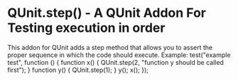 QUnit.step() - A QUnit Addon For Testing execution in order
============================================================
This addon for QUnit adds a step method that allows you to assert
the proper sequence in which the code should execute.
Example:
    test("example test", function () {
      function x() {
        QUnit.step(2, "function y should be called first");
      }
      function y() {
        QUnit.step(1);
      }
      y();
      x();
    });
